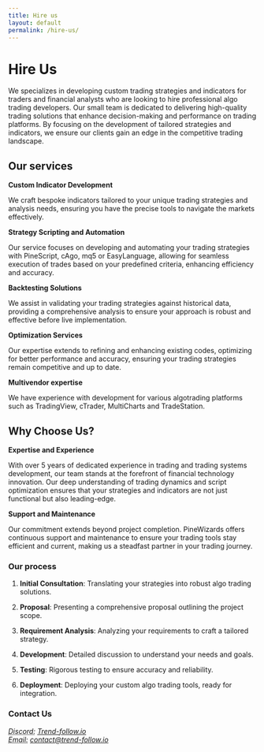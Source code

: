 ```yaml
---
title: Hire us
layout: default
permalink: /hire-us/
---
```


# Hire Us
We specializes in developing custom trading strategies and indicators for traders and financial analysts who are looking to hire professional algo trading developers. Our small team is dedicated to delivering high-quality trading solutions that enhance decision-making and performance on trading platforms. By focusing on the development of tailored strategies and indicators, we ensure our clients gain an edge in the competitive trading landscape.

## Our services
**Custom Indicator Development**

We craft bespoke indicators tailored to your unique trading strategies and analysis needs, ensuring you have the precise tools to navigate the markets effectively.

**Strategy Scripting and Automation**

Our service focuses on developing and automating your trading strategies with PineScript, cAgo, mq5 or EasyLanguage, allowing for seamless execution of trades based on your predefined criteria, enhancing efficiency and accuracy.

**Backtesting Solutions**

We assist in validating your trading strategies against historical data, providing a comprehensive analysis to ensure your approach is robust and effective before live implementation.

**Optimization Services**

Our expertise extends to refining and enhancing existing codes, optimizing for better performance and accuracy, ensuring your trading strategies remain competitive and up to date.

**Multivendor expertise**

We have experience with development for various algotrading platforms such as TradingView, cTrader, MultiCharts and TradeStation.

## Why Choose Us?
**Expertise and Experience**

With over 5 years of dedicated experience in trading and trading systems development, our team stands at the forefront of financial technology innovation. Our deep understanding of trading dynamics and script optimization ensures that your strategies and indicators are not just functional but also leading-edge.

**Support and Maintenance**

Our commitment extends beyond project completion. PineWizards offers continuous support and maintenance to ensure your trading tools stay efficient and current, making us a steadfast partner in your trading journey.

### Our process
1. **Initial Consultation**: Translating your strategies into robust algo trading solutions.

2. **Proposal**: Presenting a comprehensive proposal outlining the project scope.

3. **Requirement Analysis**: Analyzing your requirements to craft a tailored strategy.

4. **Development**: Detailed discussion to understand your needs and goals.

5. **Testing**: Rigorous testing to ensure accuracy and reliability.

6. **Deployment**: Deploying your custom algo trading tools, ready for integration.

### Contact Us
  <address>
    <abbr title="Discord">Discord:</abbr>
    <a href="https://discord.gg/nHzqwXX7">Trend-follow.io</a>
    <br />
    <abbr title="Email">Email:</abbr>
    <a href="mailto:#">contact@trend-follow.io</a>
  </address>